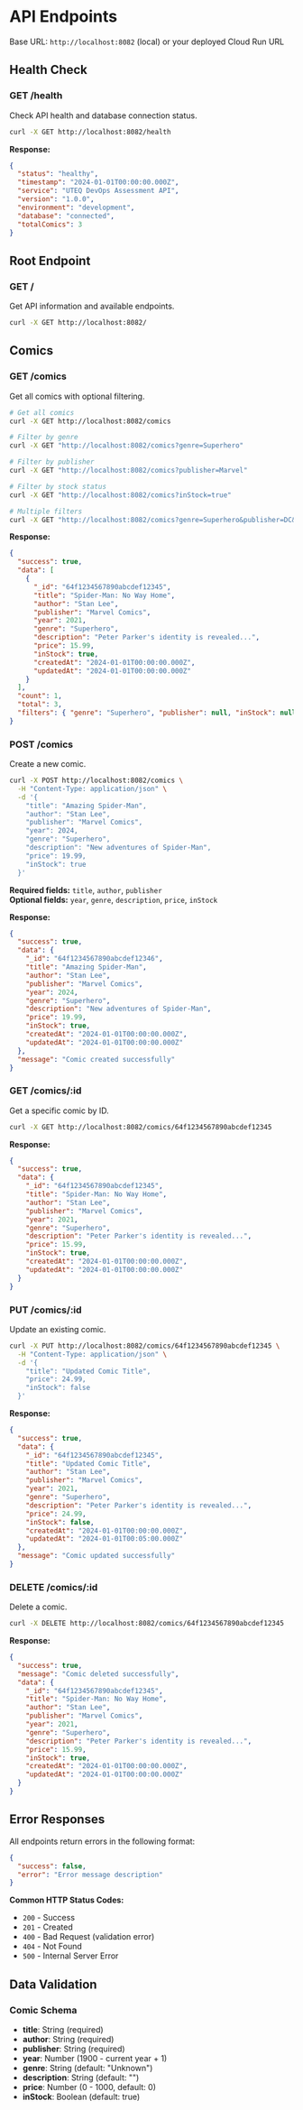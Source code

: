 # API Endpoints

Base URL: `http://localhost:8082` (local) or your deployed Cloud Run URL

## Health Check

### GET /health
Check API health and database connection status.

```bash
curl -X GET http://localhost:8082/health
```

**Response:**
```json
{
  "status": "healthy",
  "timestamp": "2024-01-01T00:00:00.000Z",
  "service": "UTEQ DevOps Assessment API",
  "version": "1.0.0",
  "environment": "development",
  "database": "connected",
  "totalComics": 3
}
```

## Root Endpoint

### GET /
Get API information and available endpoints.

```bash
curl -X GET http://localhost:8082/
```

## Comics

### GET /comics
Get all comics with optional filtering.

```bash
# Get all comics
curl -X GET http://localhost:8082/comics

# Filter by genre
curl -X GET "http://localhost:8082/comics?genre=Superhero"

# Filter by publisher
curl -X GET "http://localhost:8082/comics?publisher=Marvel"

# Filter by stock status
curl -X GET "http://localhost:8082/comics?inStock=true"

# Multiple filters
curl -X GET "http://localhost:8082/comics?genre=Superhero&publisher=DC&inStock=true"
```

**Response:**
```json
{
  "success": true,
  "data": [
    {
      "_id": "64f1234567890abcdef12345",
      "title": "Spider-Man: No Way Home",
      "author": "Stan Lee",
      "publisher": "Marvel Comics",
      "year": 2021,
      "genre": "Superhero",
      "description": "Peter Parker's identity is revealed...",
      "price": 15.99,
      "inStock": true,
      "createdAt": "2024-01-01T00:00:00.000Z",
      "updatedAt": "2024-01-01T00:00:00.000Z"
    }
  ],
  "count": 1,
  "total": 3,
  "filters": { "genre": "Superhero", "publisher": null, "inStock": null }
}
```

### POST /comics
Create a new comic.

```bash
curl -X POST http://localhost:8082/comics \
  -H "Content-Type: application/json" \
  -d '{
    "title": "Amazing Spider-Man",
    "author": "Stan Lee",
    "publisher": "Marvel Comics",
    "year": 2024,
    "genre": "Superhero",
    "description": "New adventures of Spider-Man",
    "price": 19.99,
    "inStock": true
  }'
```

**Required fields:** `title`, `author`, `publisher`  
**Optional fields:** `year`, `genre`, `description`, `price`, `inStock`

**Response:**
```json
{
  "success": true,
  "data": {
    "_id": "64f1234567890abcdef12346",
    "title": "Amazing Spider-Man",
    "author": "Stan Lee",
    "publisher": "Marvel Comics",
    "year": 2024,
    "genre": "Superhero",
    "description": "New adventures of Spider-Man",
    "price": 19.99,
    "inStock": true,
    "createdAt": "2024-01-01T00:00:00.000Z",
    "updatedAt": "2024-01-01T00:00:00.000Z"
  },
  "message": "Comic created successfully"
}
```

### GET /comics/:id
Get a specific comic by ID.

```bash
curl -X GET http://localhost:8082/comics/64f1234567890abcdef12345
```

**Response:**
```json
{
  "success": true,
  "data": {
    "_id": "64f1234567890abcdef12345",
    "title": "Spider-Man: No Way Home",
    "author": "Stan Lee",
    "publisher": "Marvel Comics",
    "year": 2021,
    "genre": "Superhero",
    "description": "Peter Parker's identity is revealed...",
    "price": 15.99,
    "inStock": true,
    "createdAt": "2024-01-01T00:00:00.000Z",
    "updatedAt": "2024-01-01T00:00:00.000Z"
  }
}
```

### PUT /comics/:id
Update an existing comic.

```bash
curl -X PUT http://localhost:8082/comics/64f1234567890abcdef12345 \
  -H "Content-Type: application/json" \
  -d '{
    "title": "Updated Comic Title",
    "price": 24.99,
    "inStock": false
  }'
```

**Response:**
```json
{
  "success": true,
  "data": {
    "_id": "64f1234567890abcdef12345",
    "title": "Updated Comic Title",
    "author": "Stan Lee",
    "publisher": "Marvel Comics",
    "year": 2021,
    "genre": "Superhero",
    "description": "Peter Parker's identity is revealed...",
    "price": 24.99,
    "inStock": false,
    "createdAt": "2024-01-01T00:00:00.000Z",
    "updatedAt": "2024-01-01T00:05:00.000Z"
  },
  "message": "Comic updated successfully"
}
```

### DELETE /comics/:id
Delete a comic.

```bash
curl -X DELETE http://localhost:8082/comics/64f1234567890abcdef12345
```

**Response:**
```json
{
  "success": true,
  "message": "Comic deleted successfully",
  "data": {
    "_id": "64f1234567890abcdef12345",
    "title": "Spider-Man: No Way Home",
    "author": "Stan Lee",
    "publisher": "Marvel Comics",
    "year": 2021,
    "genre": "Superhero",
    "description": "Peter Parker's identity is revealed...",
    "price": 15.99,
    "inStock": true,
    "createdAt": "2024-01-01T00:00:00.000Z",
    "updatedAt": "2024-01-01T00:00:00.000Z"
  }
}
```

## Error Responses

All endpoints return errors in the following format:

```json
{
  "success": false,
  "error": "Error message description"
}
```

**Common HTTP Status Codes:**
- `200` - Success
- `201` - Created
- `400` - Bad Request (validation error)
- `404` - Not Found
- `500` - Internal Server Error

## Data Validation

### Comic Schema
- **title**: String (required)
- **author**: String (required)
- **publisher**: String (required)
- **year**: Number (1900 - current year + 1)
- **genre**: String (default: "Unknown")
- **description**: String (default: "")
- **price**: Number (0 - 1000, default: 0)
- **inStock**: Boolean (default: true)
